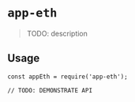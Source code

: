 # `app-eth`

> TODO: description

## Usage

```
const appEth = require('app-eth');

// TODO: DEMONSTRATE API
```
